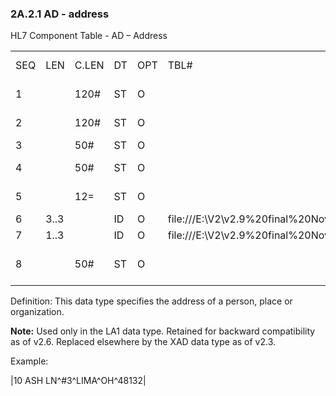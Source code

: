 ### 2A.2.1 AD - address

HL7 Component Table - AD – Address

|     |     |     |     |     |     |     |     |     |
| --- | --- | --- | --- | --- | --- | --- | --- | --- |
| SEQ | LEN | C.LEN | DT | OPT | TBL# | COMPONENT NAME | COMMENTS | SEC.REF. |
| 1 |  | 120# | ST | O |  | Street Address |  | 2A.2.76 |
| 2 |  | 120# | ST | O |  | Other Designation |  | 2A.2.76 |
| 3 |  | 50# | ST | O |  | City |  | 2A.2.76 |
| 4 |  | 50# | ST | O |  | State or Province |  | 2A.2.76 |
| 5 |  | 12= | ST | O |  | Zip or Postal Code |  | 2A.2.76 |
| 6 | 3..3 |  | ID | O | file:///E:\V2\v2.9%20final%20Nov%20from%20Frank\V29_CH02C_Tables.docx#HL70399[0399] | Country |  | 2A.2.35 |
| 7 | 1..3 |  | ID | O | file:///E:\V2\v2.9%20final%20Nov%20from%20Frank\V29_CH02C_Tables.docx#HL70190[0190] | Address Type |  | 2A.2.35 |
| 8 |  | 50# | ST | O |  | Other Geographic Designation |  | 2A.2.76 |

Definition: This data type specifies the address of a person, place or organization.

**Note:** Used only in the LA1 data type. Retained for backward compatibility as of v2.6. Replaced elsewhere by the XAD data type as of v2.3.

Example:

|10 ASH LN^#3^LIMA^OH^48132­|
